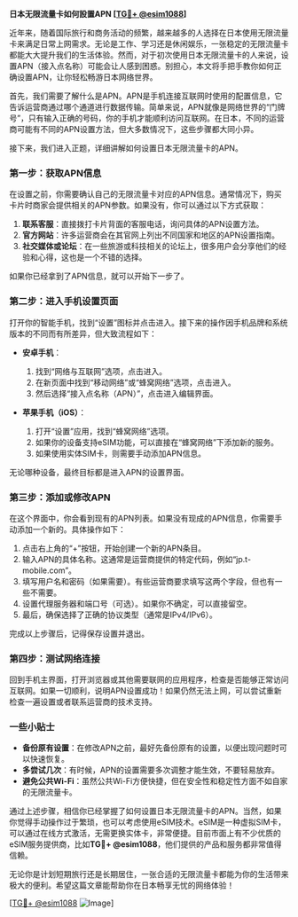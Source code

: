 **日本无限流量卡如何設置APN [[TG💪+ @esim1088](https://t.me/s/esim1088)]**

近年来，随着国际旅行和商务活动的频繁，越来越多的人选择在日本使用无限流量卡来满足日常上网需求。无论是工作、学习还是休闲娱乐，一张稳定的无限流量卡都能大大提升我们的生活体验。然而，对于初次使用日本无限流量卡的人来说，设置APN（接入点名称）可能会让人感到困惑。别担心，本文将手把手教你如何正确设置APN，让你轻松畅游日本网络世界。

首先，我们需要了解什么是APN。APN是手机连接互联网时使用的配置信息，它告诉运营商通过哪个通道进行数据传输。简单来说，APN就像是网络世界的“门牌号”，只有输入正确的号码，你的手机才能顺利访问互联网。在日本，不同的运营商可能有不同的APN设置方法，但大多数情况下，这些步骤都大同小异。

接下来，我们进入正题，详细讲解如何设置日本无限流量卡的APN。

### **第一步：获取APN信息**
在设置之前，你需要确认自己的无限流量卡对应的APN信息。通常情况下，购买卡片时商家会提供相关的APN参数。如果没有，你可以通过以下方式获取：

1. **联系客服**：直接拨打卡片背面的客服电话，询问具体的APN设置方法。
2. **官方网站**：许多运营商会在其官网上列出不同国家和地区的APN设置指南。
3. **社交媒体或论坛**：在一些旅游或科技相关的论坛上，很多用户会分享他们的经验和心得，这也是一个不错的选择。

如果你已经拿到了APN信息，就可以开始下一步了。

### **第二步：进入手机设置页面**
打开你的智能手机，找到“设置”图标并点击进入。接下来的操作因手机品牌和系统版本的不同而有所差异，但大致流程如下：

- **安卓手机**：
  1. 找到“网络与互联网”选项，点击进入。
  2. 在新页面中找到“移动网络”或“蜂窝网络”选项，点击进入。
  3. 然后选择“接入点名称（APN）”，点击进入编辑界面。

- **苹果手机（iOS）**：
  1. 打开“设置”应用，找到“蜂窝网络”选项。
  2. 如果你的设备支持eSIM功能，可以直接在“蜂窝网络”下添加新的服务。
  3. 如果使用实体SIM卡，则需要手动添加APN信息。

无论哪种设备，最终目标都是进入APN的设置界面。

### **第三步：添加或修改APN**
在这个界面中，你会看到现有的APN列表。如果没有现成的APN信息，你需要手动添加一个新的。具体操作如下：

1. 点击右上角的“+”按钮，开始创建一个新的APN条目。
2. 输入APN的具体名称。这通常是运营商提供的特定代码，例如“jp.t-mobile.com”。
3. 填写用户名和密码（如果需要）。有些运营商要求填写这两个字段，但也有一些不需要。
4. 设置代理服务器和端口号（可选）。如果你不确定，可以直接留空。
5. 最后，确保选择了正确的协议类型（通常是IPv4/IPv6）。

完成以上步骤后，记得保存设置并退出。

### **第四步：测试网络连接**
回到手机主界面，打开浏览器或其他需要联网的应用程序，检查是否能够正常访问互联网。如果一切顺利，说明APN设置成功！如果仍然无法上网，可以尝试重新检查一遍设置或者联系运营商的技术支持。

### **一些小贴士**
- **备份原有设置**：在修改APN之前，最好先备份原有的设置，以便出现问题时可以快速恢复。
- **多尝试几次**：有时候，APN的设置需要多次调整才能生效，不要轻易放弃。
- **避免公共Wi-Fi**：虽然公共Wi-Fi方便快捷，但在安全性和稳定性方面不如自家的无限流量卡。

通过上述步骤，相信你已经掌握了如何设置日本无限流量卡的APN。当然，如果你觉得手动操作过于繁琐，也可以考虑使用eSIM技术。eSIM是一种虚拟SIM卡，可以通过在线方式激活，无需更换实体卡，非常便捷。目前市面上有不少优质的eSIM服务提供商，比如**TG💪+ @esim1088**，他们提供的产品和服务都非常值得信赖。

无论你是计划短期旅行还是长期居住，一张合适的无限流量卡都能为你的生活带来极大的便利。希望这篇文章能帮助你在日本畅享无忧的网络体验！

[[TG💪+ @esim1088](https://t.me/s/esim1088) ![Image](https://i.postimg.cc/4NQfJmqS/Snipaste-2025-05-13-00-14-12.png)]